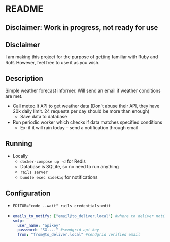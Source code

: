 # README

## Disclaimer: Work in progress, not ready for use

## Disclaimer
I am making this project for the purpose of getting familiar with Ruby and RoR. 
However, feel free to use it as you wish.

## Description
Simple weather forecast informer. Will send an email if weather conditions are met.

- Call meteo.lt API to get weather data (Don't abuse their API, they have 20k daily limit. 24 requests per day should be more than enough)
  - Save data to database
- Run periodic worker which checks if data matches specified conditions
  - Ex: if it will rain today – send a notification through email

## Running
- Locally
  - `docker-compose up -d` for Redis
  - Database is SQLite, so no need to run anything
  - `rails server`
  - `bundle exec sidekiq` for notifications

## Configuration
- `EDITOR="code --wait" rails credentials:edit`
- ```yml
  emails_to_notify: ["email@to_deliver.local"] #where to deliver notifications
  smtp: 
    user_name: "apikey"
    password: "SG...." #sendgrid api key
    from: "from@to_deliver.local" #sendgrid verified email
  ```